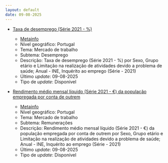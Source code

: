 ```yaml
---
layout: default
date: 09-08-2025
---
```

* [Taxa de desemprego (Série 2021 - %)](https://www.ine.pt/xportal/xmain?xpid=INE&xpgid=ine_indicadores&indOcorrCod=0014535&contexto=bd&selTab=tab2)
  * [Metainfo](https://www.ine.pt/bddXplorer/htdocs/minfo.jsp?var_cd=0014535&lingua=PT)
  * Nível geográfico: Portugal
  * Tema: Mercado de trabalho
  * Subtema: Desemprego
  * Descrição: Taxa de desemprego (Série 2021 - %) por Sexo, Grupo etário e Limitação na realização de atividades devido a problema de saúde; Anual - INE, Inquérito ao emprego (Série - 2021)
  * Último _update_: 09-08-2025
  * Tipo de _update_: Disponível

* [Rendimento médio mensal líquido (Série 2021 - €) da população empregada por conta de outrem](https://www.ine.pt/xportal/xmain?xpid=INE&xpgid=ine_indicadores&indOcorrCod=0014536&contexto=bd&selTab=tab2)
  * [Metainfo](https://www.ine.pt/bddXplorer/htdocs/minfo.jsp?var_cd=0014536&lingua=PT)
  * Nível geográfico: Portugal
  * Tema: Mercado de trabalho
  * Subtema: Remunerações
  * Descrição: Rendimento médio mensal líquido (Série 2021 - €) da população empregada por conta de outrem por Sexo, Grupo etário e Limitação na realização de atividades devido a problema de saúde; Anual - INE, Inquérito ao emprego (Série - 2021)
  * Último _update_: 09-08-2025
  * Tipo de _update_: Disponível

